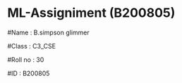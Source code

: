 # ML-Assigniment (B200805)

#Name  : B.simpson glimmer  

#Class : C3_CSE

#Roll no : 30

#ID   : B200805


